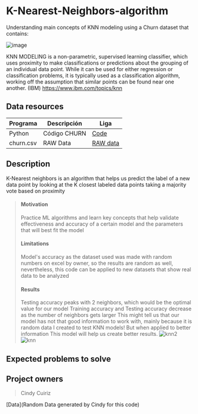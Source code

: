 # **K-Nearest-Neighbors-algorithm**
Understanding main concepts of KNN modeling using a Churn dataset that contains:

![image](https://user-images.githubusercontent.com/124749192/230818496-50f31dad-4eec-460d-921d-d7ae061192e4.png)

KNN MODELING is a non-parametric, supervised learning classifier, which uses proximity to make classifications or predictions about the grouping of an individual data point. While it can be used for either regression or classification problems, it is typically used as a classification algorithm, working off the assumption that similar points can be found near one another. (IBM) https://www.ibm.com/topics/knn

## Data resources

| Programa | Descripción | Liga |
| ----------- | ----------- | ----------- |
| Python | Código CHURN | [Code](https://github.com/CindyCuiriz/K-Nearest-Neighbors-algorithm/blob/main/CHURN.py) |
| churn.csv |  RAW Data | [RAW data](https://github.com/CindyCuiriz/K-Nearest-Neighbors-algorithm/blob/main/churn.csv) |

## Description
K-Nearest neighbors is an algorithm that helps us predict the label of a new data point by looking at the K closest labeled data points taking a majority vote based on proximity

> #### Motivation
> Practice ML algorithms and learn key concepts that help validate effectiveness and accuracy of a certain model and the parameters that will best fit the model
> #### Limitations
> Model's accuracy as the dataset used was made with random numbers on excel by owner, so the results are random as well, nevertheless, this code can be applied to new datasets that show real data to be analyzed
> #### Results
> Testing accuracy peaks with 2  neighbors, which would be the optimal value for our model
Training accuracy and Testing accuracy decrease as the number of neighbors gets larger
This might tell us that our model has not that good information to work with, mainly because 
it is random data I created to test KNN models! But when applied to better information
This model will help us create better results.
![knn2](https://user-images.githubusercontent.com/124749192/230819553-2e0bdbf9-89a3-44da-bfa9-8ed7c6955037.PNG)
![knn](https://user-images.githubusercontent.com/124749192/230819556-3d4f6e9d-79b1-4621-a139-c04004918a54.PNG)


## Expected problems to solve



## Project owners

> Cindy Cuiriz

[Data](Random Data generated by Cindy for this code)
